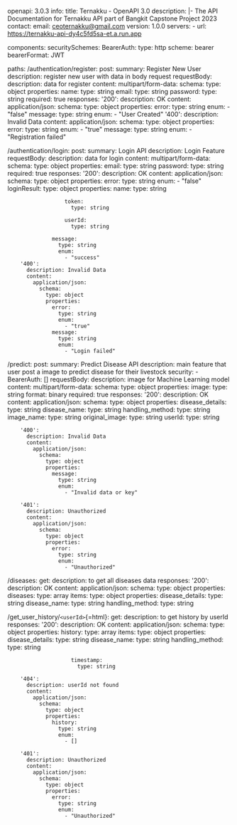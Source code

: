 openapi: 3.0.3 info: title: Ternakku - OpenAPI 3.0 description: \|- The
API Documentation for Ternakku API part of Bangkit Capstone Project 2023
contact: email: ceoternakku@gmail.com version: 1.0.0 servers: - url:
https://ternakku-api-dy4c5fd5sa-et.a.run.app

components: securitySchemes: BearerAuth: type: http scheme: bearer
bearerFormat: JWT

paths: /authentication/register: post: summary: Register New User
description: register new user with data in body request requestBody:
description: data for register content: multipart/form-data: schema:
type: object properties: name: type: string email: type: string
password: type: string required: true responses: '200': description: OK
content: application/json: schema: type: object properties: error: type:
string enum: - "false" message: type: string enum: - "User Created"
'400': description: Invalid Data content: application/json: schema:
type: object properties: error: type: string enum: - "true" message:
type: string enum: - "Registration failed"

/authentication/login: post: summary: Login API description: Login
Feature requestBody: description: data for login content:
multipart/form-data: schema: type: object properties: email: type:
string password: type: string required: true responses: '200':
description: OK content: application/json: schema: type: object
properties: error: type: string enum: - "false" loginResult: type:
object properties: name: type: string

                      token:
                        type: string
                        
                      userId:
                        type: string
                        
                  message:
                    type: string
                    enum:
                      - "success"
        '400':
          description: Invalid Data
          content:
            application/json:
              schema:
                type: object
                properties:
                  error:
                    type: string
                    enum:
                      - "true"
                  message:
                    type: string
                    enum:
                      - "Login failed"
                      

/predict: post: summary: Predict Disease API description: main feature
that user post a image to predict disease for their livestock
security: - BearerAuth: \[\] requestBody: description: image for Machine
Learning model content: multipart/form-data: schema: type: object
properties: image: type: string format: binary required: true responses:
'200': description: OK content: application/json: schema: type: object
properties: disease_details: type: string disease_name: type: string
handling_method: type: string image_name: type: string original_image:
type: string userId: type: string

        '400':
          description: Invalid Data
          content:
            application/json:
              schema:
                type: object
                properties:
                  message:
                    type: string
                    enum:
                      - "Invalid data or key"
        
        '401':
          description: Unauthorized
          content:
            application/json:
              schema:
                type: object
                properties:
                  error:
                    type: string
                    enum:
                      - "Unauthorized"
     

/diseases: get: description: to get all diseases data responses: '200':
description: OK content: application/json: schema: type: object
properties: diseases: type: array items: type: object properties:
disease_details: type: string disease_name: type: string
handling_method: type: string

/get_user_history/`<userId>`{=html}: get: description: to get history by
userId responses: '200': description: OK content: application/json:
schema: type: object properties: history: type: array items: type:
object properties: disease_details: type: string disease_name: type:
string handling_method: type: string

                        timestamp:
                          type: string
        
        '404':
          description: userId not found
          content:
            application/json:
              schema:
                type: object
                properties:
                  history:
                    type: string
                    enum:
                      - []
                      
        '401':
          description: Unauthorized
          content:
            application/json:
              schema:
                type: object
                properties:
                  error:
                    type: string
                    enum:
                      - "Unauthorized"
